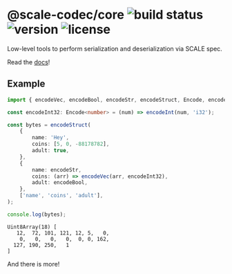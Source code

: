 # @scale-codec/core ![build status](https://img.shields.io/github/checks-status/soramitsu/scale-codec-js-library/master) ![version](https://img.shields.io/npm/v/@scale-codec/core) ![license](https://img.shields.io/npm/l/@scale-codec/core)

Low-level tools to perform serialization and deserialization via SCALE spec.

Read the [docs](https://soramitsu.github.io/scale-codec-js-library/guide/core)!

## Example

```ts
import { encodeVec, encodeBool, encodeStr, encodeStruct, Encode, encodeInt } from '@scale-codec/core';

const encodeInt32: Encode<number> = (num) => encodeInt(num, 'i32');

const bytes = encodeStruct(
    {
        name: 'Hey',
        coins: [5, 0, -88178782],
        adult: true,
    },
    {
        name: encodeStr,
        coins: (arr) => encodeVec(arr, encodeInt32),
        adult: encodeBool,
    },
    ['name', 'coins', 'adult'],
);

console.log(bytes);
```

```
Uint8Array(18) [
   12,  72, 101, 121, 12, 5,   0,
    0,   0,   0,   0,  0, 0, 162,
  127, 190, 250,   1
]
```

And there is more!
